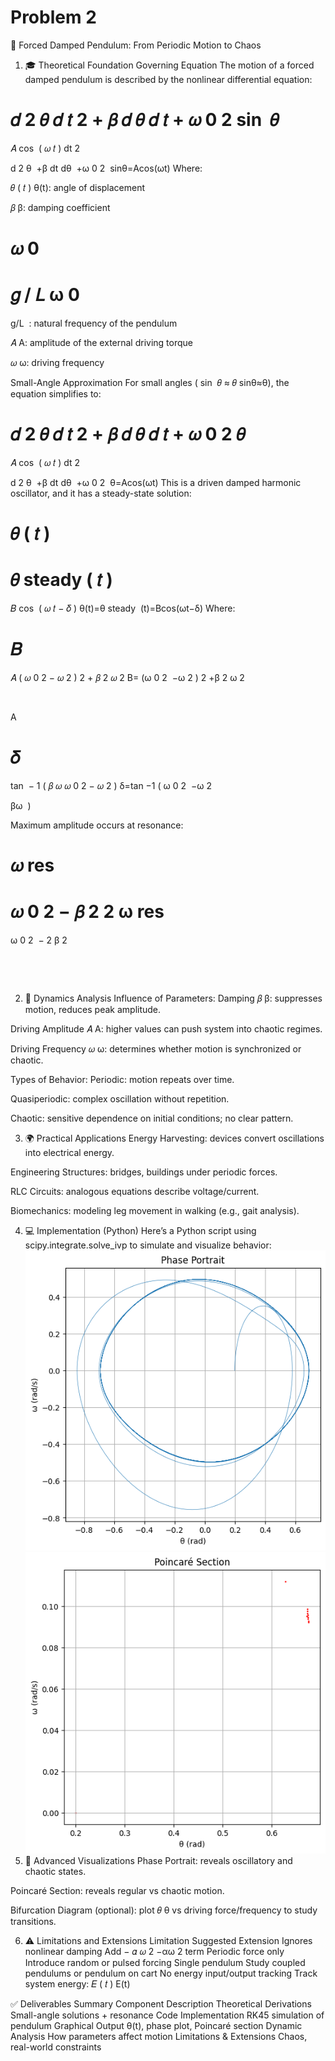 # Problem 2
🧭 Forced Damped Pendulum: From Periodic Motion to Chaos
1. 🎓 Theoretical Foundation
Governing Equation
The motion of a forced damped pendulum is described by the nonlinear differential equation:

𝑑
2
𝜃
𝑑
𝑡
2
+
𝛽
𝑑
𝜃
𝑑
𝑡
+
𝜔
0
2
sin
⁡
𝜃
=
𝐴
cos
⁡
(
𝜔
𝑡
)
dt 
2
 
d 
2
 θ
​
 +β 
dt
dθ
​
 +ω 
0
2
​
 sinθ=Acos(ωt)
Where:

𝜃
(
𝑡
)
θ(t): angle of displacement

𝛽
β: damping coefficient

𝜔
0
=
𝑔
/
𝐿
ω 
0
​
 = 
g/L
​
 : natural frequency of the pendulum

𝐴
A: amplitude of the external driving torque

𝜔
ω: driving frequency

Small-Angle Approximation
For small angles (
sin
⁡
𝜃
≈
𝜃
sinθ≈θ), the equation simplifies to:

𝑑
2
𝜃
𝑑
𝑡
2
+
𝛽
𝑑
𝜃
𝑑
𝑡
+
𝜔
0
2
𝜃
=
𝐴
cos
⁡
(
𝜔
𝑡
)
dt 
2
 
d 
2
 θ
​
 +β 
dt
dθ
​
 +ω 
0
2
​
 θ=Acos(ωt)
This is a driven damped harmonic oscillator, and it has a steady-state solution:

𝜃
(
𝑡
)
=
𝜃
steady
(
𝑡
)
=
𝐵
cos
⁡
(
𝜔
𝑡
−
𝛿
)
θ(t)=θ 
steady
​
 (t)=Bcos(ωt−δ)
Where:

𝐵
=
𝐴
(
𝜔
0
2
−
𝜔
2
)
2
+
𝛽
2
𝜔
2
B= 
(ω 
0
2
​
 −ω 
2
 ) 
2
 +β 
2
 ω 
2
 
​
 
A
​
 

𝛿
=
tan
⁡
−
1
(
𝛽
𝜔
𝜔
0
2
−
𝜔
2
)
δ=tan 
−1
 ( 
ω 
0
2
​
 −ω 
2
 
βω
​
 )

Maximum amplitude occurs at resonance:

𝜔
res
=
𝜔
0
2
−
𝛽
2
2
ω 
res
​
 = 
ω 
0
2
​
 − 
2
β 
2
 
​
 
​
 
2. 🔬 Dynamics Analysis
Influence of Parameters:
Damping 
𝛽
β: suppresses motion, reduces peak amplitude.

Driving Amplitude 
𝐴
A: higher values can push system into chaotic regimes.

Driving Frequency 
𝜔
ω: determines whether motion is synchronized or chaotic.

Types of Behavior:
Periodic: motion repeats over time.

Quasiperiodic: complex oscillation without repetition.

Chaotic: sensitive dependence on initial conditions; no clear pattern.

3. 🌍 Practical Applications
Energy Harvesting: devices convert oscillations into electrical energy.

Engineering Structures: bridges, buildings under periodic forces.

RLC Circuits: analogous equations describe voltage/current.

Biomechanics: modeling leg movement in walking (e.g., gait analysis).

4. 💻 Implementation (Python)
Here’s a Python script using scipy.integrate.solve_ivp to simulate and visualize behavior:
![alt text](image-1.png)
![alt text](image-2.png)
5. 🧩 Advanced Visualizations
Phase Portrait: reveals oscillatory and chaotic states.

Poincaré Section: reveals regular vs chaotic motion.

Bifurcation Diagram (optional): plot 
𝜃
θ vs driving force/frequency to study transitions.

6. ⚠️ Limitations and Extensions
Limitation	Suggested Extension
Ignores nonlinear damping	Add 
−
𝛼
𝜔
2
−αω 
2
  term
Periodic force only	Introduce random or pulsed forcing
Single pendulum	Study coupled pendulums or pendulum on cart
No energy input/output tracking	Track system energy: 
𝐸
(
𝑡
)
E(t)

✅ Deliverables Summary
Component	Description
Theoretical Derivations	Small-angle solutions + resonance
Code Implementation	RK45 simulation of pendulum
Graphical Output	θ(t), phase plot, Poincaré section
Dynamic Analysis	How parameters affect motion
Limitations & Extensions	Chaos, real-world constraints